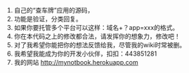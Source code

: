 1. 自己的“查车牌”应用的源码，
2. 功能是验证，分类回复。
3. 如果你要托管多个平台可以这样：域名+？app=xxx的格式。
4. 你在本代码之上的修改都合法，请发挥你的想象力，修改吧！
5. 对了我希望你能把你的想法反馈给我，尽管我的wiki时常被删。
6. 我希望我能成为你的开发小伙伴，扣扣：443851281
7. 我的网站 http://mynotbook.herokuapp.com
